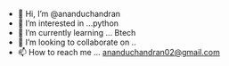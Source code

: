 - 👋 Hi, I’m @ananduchandran
- 👀 I’m interested in ...python
- 🌱 I’m currently learning ... Btech
- 💞️ I’m looking to collaborate on ..
- 📫 How to reach me ... ananduchandran02@gmail.com

<!---
ananduchandran/ananduchandran is a ✨ special ✨ repository because its `README.md` (this file) appears on your GitHub profile.
You can click the Preview link to take a look at your changes.
--->

